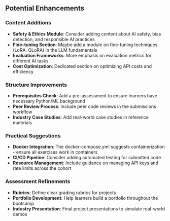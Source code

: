 ## Potential Enhancements

### Content Additions
- **Safety & Ethics Module**: Consider adding content about AI safety, bias detection, and responsible AI practices
- **Fine-tuning Section**: Maybe add a module on fine-tuning techniques (LoRA, QLoRA) in the LLM fundamentals
- **Evaluation Frameworks**: More emphasis on evaluation metrics for different AI tasks
- **Cost Optimization**: Dedicated section on optimizing API costs and efficiency

### Structure Improvements
- **Prerequisites Check**: Add a pre-assessment to ensure learners have necessary Python/ML background
- **Peer Review Process**: Include peer code reviews in the submissions workflow
- **Industry Case Studies**: Add real-world case studies in reference materials

### Practical Suggestions
- **Docker Integration**: The docker-compose.yml suggests containerization - ensure all exercises work in containers
- **CI/CD Pipeline**: Consider adding automated testing for submitted code
- **Resource Management**: Include guidance on managing API keys and rate limits across the cohort

### Assessment Refinements
- **Rubrics**: Define clear grading rubrics for projects
- **Portfolio Development**: Help learners build a portfolio throughout the bootcamp
- **Industry Presentation**: Final project presentations to simulate real-world demos
